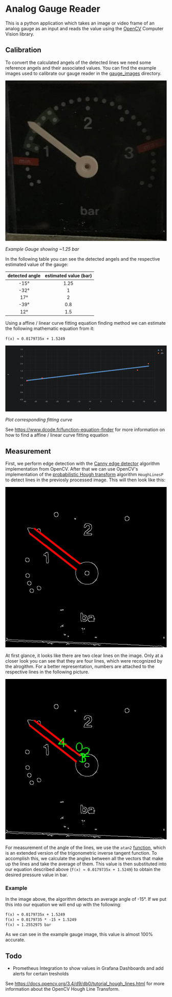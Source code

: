 # Analog Gauge Reader

This is a python application which takes an image or video frame of an analog gauge as an input and reads the value using the [OpenCV](https://opencv.org/) Computer Vision library.

## Calibration

To convert the calculated angels of the detected lines we need some reference angels and their associated values.
You can find the example images used to calibrate our gauge reader in the [gauge_images](gauge_images) directory. 

![gauge](gauge_images/gauge.jpg)

*Example Gauge showing ~1.25 bar*

In the following table you can see the detected angels and the respective estimated value of the gauge:

| detected angle | estimated value (bar) |
|:--------------:|:----------------------:|
| -15°           | 1.25                   |
| -32°           | 1                      |
| 17°            | 2                      |
| -39°           | 0.8                    |
| 12°            | 1.5                    |

Using a affine / linear curve fitting equation finding method we can estimate the following mathematic equation from it:

`f(x) ≈ 0.0179735x + 1.5249`

![plot](images/plot.png)

*Plot corresponding fitting curve*

See https://www.dcode.fr/function-equation-finder for more information on how to find a affine / linear curve fitting equation 

## Measurement

First, we perform edge detection with the [Canny edge detector](https://en.wikipedia.org/wiki/Canny_edge_detector) algorithm implementation from OpenCV.
After that we can use OpenCV's implementation of the [probabilistic Hough transform](https://en.wikipedia.org/wiki/Randomized_Hough_transform) algorithm `HoughLinesP` to detect lines in the previosly processed image.
This will then look like this:

![line_detection](images/detected_lines_1.png)

At first glance, it looks like there are two clear lines on the image. Only at a closer look you can see that they are four lines, which were recognized by the alrogithm. 
For a better representation, numbers are attached to the respective lines in the following picture.

![line_detection_2](images/detected_lines_2.png)

For measurement of the angle of the lines, we use the `atan2` [function](https://en.wikipedia.org/wiki/Atan2), which is an extended version of the trigonometric inverse tangent function.
To accomplish this, we calculate the angles between all the vectors that make up the lines and take the average of them.
This value is then substituted  into our equation described above (`f(x) ≈ 0.0179735x + 1.5249`) to obtain the desired pressure value in bar.

### Example

In the image above, the algorithm detects an average angle of -15°. If we put this into our equation we will end up with the following:

```
f(x) ≈ 0.0179735x + 1.5249
f(x) ≈ 0.0179735 * -15 + 1.5249
f(x) ≈ 1.2552975 bar
```

As we can see in the example gauge image, this value is almost 100% accurate.

## Todo

- Prometheus Integration to show values in Grafana Dashboards and add alerts for certain tresholds

See https://docs.opencv.org/3.4/d9/db0/tutorial_hough_lines.html for more information about the OpenCV Hough Line Transform.